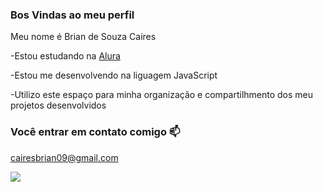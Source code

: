### Bos Vindas ao meu perfil

Meu nome é Brian de Souza Caires

-Estou estudando na [Alura](htpps://www.alura.com.br)

-Estou me desenvolvendo na liguagem JavaScript

-Utilizo este espaço para minha organização e compartilhmento dos meu projetos desenvolvidos

### Você entrar em contato comigo 📫


cairesbrian09@gmail.com

![](https://media.tenor.com/AxiDO7sstWIAAAAM/good-like.gif)
